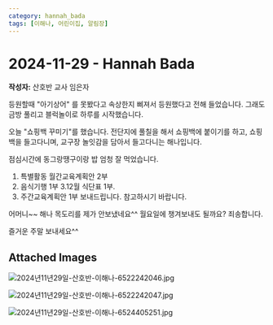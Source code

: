 ```yaml
---
category: hannah_bada
tags: [이해나, 어린이집, 알림장]
---
```


# 2024-11-29 - Hannah Bada

**작성자:** 산호반 교사 임은자  

등원할때 "아기상어" 를 못봤다고 속상한지 삐져서 등원했다고 전해 들었습니다. 그래도 금방 풀리고 블럭놀이로 하루를 시작했습니다.

오늘 "쇼핑백 꾸미기"를 했습니다.  전단지에 풀칠을 해서 쇼핑백에 붙이기를 하고, 쇼핑백을 들고다니며, 교구장 놀잇감을 담아서 들고다니는 해나입니다.

점심시간에 동그랑땡구이랑 밥 엄청 잘 먹었습니다.

1. 특별활동 월간교육계획안 2부
2. 음식기행 1부
3.12월 식단표 1부.
4. 주간교육계획안 1부 보내드립니다. 참고하시기 바랍니다.

어머니~~ 해나 목도리를 제가 안보냈네요^^  월요일에 챙겨보내도 될까요? 죄송합니다.

즐거운 주말 보내세요^^

## Attached Images
![2024년11년29일-산호반-이해나-6522242046.jpg](d:\Users\hannah\Downloads\kids\photo\2024년11년29일-산호반-이해나-6522242046.jpg)

![2024년11년29일-산호반-이해나-6522242047.jpg](d:\Users\hannah\Downloads\kids\photo\2024년11년29일-산호반-이해나-6522242047.jpg)

![2024년11년29일-산호반-이해나-6524405251.jpg](d:\Users\hannah\Downloads\kids\photo\2024년11년29일-산호반-이해나-6524405251.jpg)

